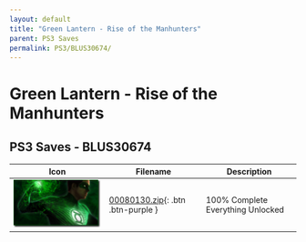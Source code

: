 ```yaml
---
layout: default
title: "Green Lantern - Rise of the Manhunters"
parent: PS3 Saves
permalink: PS3/BLUS30674/
---
```

# Green Lantern - Rise of the Manhunters

## PS3 Saves - BLUS30674

| Icon | Filename | Description |
|------|----------|-------------|
| ![Green Lantern - Rise of the Manhunters](ICON0.PNG) | [00080130.zip](00080130.zip){: .btn .btn-purple } | 100% Complete Everything Unlocked |
